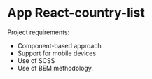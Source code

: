 # App React-country-list

Project requirements:

- Component-based approach
- Support for mobile devices
- Use of SСSS
- Use of BEM methodology.
